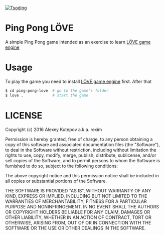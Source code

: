 [![Tsoding](https://img.shields.io/badge/twitch.tv-tsoding-purple?logo=twitch&style=for-the-badge)](https://www.twitch.tv/tsoding)
# Ping Pong LÖVE #

A simple Ping Pong game intended as an exercise to learn
[LÖVE game engine]

# Usage #

To play the game you need to install [LÖVE game engine] first. After that

```bash
$ cd ping-pong-love  # go to the game's folder
$ love .             # start the game
```

# LICENSE #

Copyright (c) 2016 Alexey Kutepov a.k.a. rexim

Permission is hereby granted, free of charge, to any person obtaining
a copy of this software and associated documentation files (the
"Software"), to deal in the Software without restriction, including
without limitation the rights to use, copy, modify, merge, publish,
distribute, sublicense, and/or sell copies of the Software, and to
permit persons to whom the Software is furnished to do so, subject to
the following conditions:

The above copyright notice and this permission notice shall be
included in all copies or substantial portions of the Software.

THE SOFTWARE IS PROVIDED "AS IS", WITHOUT WARRANTY OF ANY KIND,
EXPRESS OR IMPLIED, INCLUDING BUT NOT LIMITED TO THE WARRANTIES OF
MERCHANTABILITY, FITNESS FOR A PARTICULAR PURPOSE AND
NONINFRINGEMENT. IN NO EVENT SHALL THE AUTHORS OR COPYRIGHT HOLDERS BE
LIABLE FOR ANY CLAIM, DAMAGES OR OTHER LIABILITY, WHETHER IN AN ACTION
OF CONTRACT, TORT OR OTHERWISE, ARISING FROM, OUT OF OR IN CONNECTION
WITH THE SOFTWARE OR THE USE OR OTHER DEALINGS IN THE SOFTWARE.

[LÖVE game engine]: https://love2d.org/
